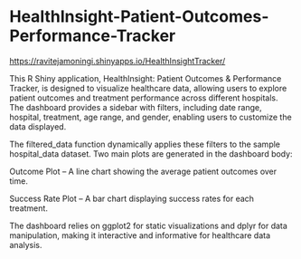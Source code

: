 # HealthInsight-Patient-Outcomes-Performance-Tracker

https://ravitejamoningi.shinyapps.io/HealthInsightTracker/         

This R Shiny application, HealthInsight: Patient Outcomes & Performance Tracker, is designed to visualize healthcare data, allowing users to explore patient outcomes and treatment performance across different hospitals. The dashboard provides a sidebar with filters, including date range, hospital, treatment, age range, and gender, enabling users to customize the data displayed.

The filtered_data function dynamically applies these filters to the sample hospital_data dataset. Two main plots are generated in the dashboard body:

Outcome Plot – A line chart showing the average patient outcomes over time.

Success Rate Plot – A bar chart displaying success rates for each treatment.

The dashboard relies on ggplot2 for static visualizations and dplyr for data manipulation, making it interactive and informative for healthcare data analysis.
